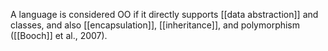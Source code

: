 A language is considered OO if it directly supports [[data abstraction]] and classes, and also [[encapsulation]], [[inheritance]], and polymorphism ([[Booch]] et al., 2007).
